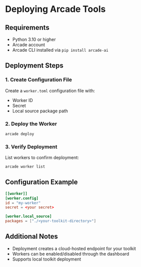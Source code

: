 # Deploying Arcade Tools

## Requirements
- Python 3.10 or higher
- Arcade account
- Arcade CLI installed via `pip install arcade-ai`

## Deployment Steps

### 1. Create Configuration File
Create a `worker.toml` configuration file with:
- Worker ID
- Secret
- Local source package path

### 2. Deploy the Worker
```bash
arcade deploy
```

### 3. Verify Deployment
List workers to confirm deployment:
```bash
arcade worker list
```

## Configuration Example
```toml
[[worker]]
[worker.config]
id = "my-worker"
secret = <your secret>

[worker.local_source]
packages = ["./<your-toolkit-directory>"]
```

## Additional Notes
- Deployment creates a cloud-hosted endpoint for your toolkit
- Workers can be enabled/disabled through the dashboard
- Supports local toolkit deployment